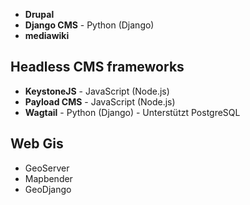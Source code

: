 
* **Drupal**
* **Django CMS** - Python (Django)
* **mediawiki** 
## Headless CMS frameworks
* **KeystoneJS** - JavaScript (Node.js)
* **Payload CMS** - JavaScript (Node.js)
* **Wagtail** - Python (Django) - Unterstützt PostgreSQL

## Web Gis
* GeoServer
* Mapbender
* GeoDjango

